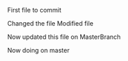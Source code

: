 
First file to commit

Changed the file
Modified file

Now updated this file on MasterBranch


Now doing on master
